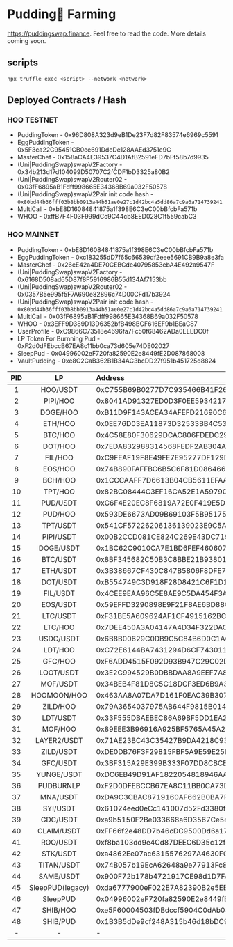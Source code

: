# Pudding🍮 Farming

https://puddingswap.finance. Feel free to read the code. More details coming soon.

## scripts

```
npx truffle exec <script> --network <network>
```

## Deployed Contracts / Hash

### HOO TESTNET

- PuddingToken - 0x96D808A323d9eB1De23F7d82F83574e6969c5591
- EggPuddingToken - 0x5F3ca22C95451CB0ce691DdcDe128AAEd3751e9C
- MasterChef - 0x158aCA4E39537C4D1AfB2591eFD7bFf58b7d9935
- (Uni|PuddingSwap)swapV2Factory - 0x34b213d17d104099D50707C2fCDF1bD3325a80B2
- (Uni|PuddingSwap)swapV2Router02 - 0x03fF6895aB1Fdff998665E34368B69a032F50578
- (Uni|PuddingSwap)swapV2Pair init code hash - `0x80bd44b36fff03b8bb0913a44b51ae0e27c1d42bc4a5dd86a7c9a6a714739241`
- MultiCall - 0xbE8D16084841875a1f398E6C3eC00bBfcbFa571b
- WHOO - 0xffB7F4F03F999dCc9C44cb8EED028C1f559cabC3

### HOO MAINNET

- PuddingToken - 0xbE8D16084841875a1f398E6C3eC00bBfcbFa571b
- EggPuddingToken - 0xc183255dD7f65c66539df2eee5691CB9B9a8e3fa
- MasterChef - 0x26eE42a4DE70CEBCde40795853ebA4E492a9547F
- (Uni|PuddingSwap)swapV2Factory - 0x6168D508ad65D87f8F5916986B55d134Af7153bb
- (Uni|PuddingSwap)swapV2Router02 - 0x0357B5e995f5F7A690e82896c74D00CFd17b3924
- (Uni|PuddingSwap)swapV2Pair init code hash - `0x80bd44b36fff03b8bb0913a44b51ae0e27c1d42bc4a5dd86a7c9a6a714739241`
- MultiCall - 0x03fF6895aB1Fdff998665E34368B69a032F50578
- WHOO - 0x3EFF9D389D13D6352bfB498BCF616EF9b1BEaC87
- UserProfile - 0xC9866C73518e4696fa7Fc50f68462ADa0EEEDC0f
- LP Token For Burnning Pud - 0xF2d0dFEbccB67EA8c11bb0ca73d605e74DE02027
- SleepPud - 0x04996002eF720fa82590E2e8449fE2D087868008
- VaultPudding - 0xe8C2CaB362B1B34AC3bcDD27f951b451725d8824

| PID |        LP        | Address                                    |
| :-: | :--------------: | :----------------------------------------- |
|  1  |     HOO/USDT     | 0xC755B69B0277D7C935466B41F266142D4A9D265B |
|  2  |     PIPI/HOO     | 0x8041AD91327ED0D3F0EE5934217A070D16EF7AA8 |
|  3  |     DOGE/HOO     | 0xB11D9F143ACEA34AFEFD21690C6C46F75EE7137E |
|  4  |     ETH/HOO      | 0x0EE76D03EA11873D32533BB4C53BE7FD58B51D8D |
|  5  |     BTC/HOO      | 0x4C58E80F30629DCAC806FDEDC29DA753DEDE5781 |
|  6  |     DOT/HOO      | 0x7EDA832988314568FEDF2AB304AE8151720A3240 |
|  7  |     FIL/HOO      | 0xC9FEAF19F8E49FE7E95277DF129D0F3285FED154 |
|  8  |     EOS/HOO      | 0x74B890FAFFBC6B5C6F81D086466E04AFC3D21846 |
|  9  |     BCH/HOO      | 0x1CCCAAFF7D6613B04CB5611EFAAA8413B5AF542F |
| 10  |     TPT/HOO      | 0x82BC08444C3EF16CA52E1A5979028F0CAD9F15CD |
| 11  |     PUD/USDT     | 0xC6F4E20EC8F6819A72E0F419E5D3EDF70FB0B620 |
| 12  |     PUD/HOO      | 0x593DE6673AD09B69103F5B95175CDDD05F6880B3 |
| 13  |     TPT/USDT     | 0x541CF57226206136139023E9C5A8F7E5C3C38D5F |
| 14  |    PIPI/USDT     | 0x00B2CCD081CE824C269E43DC7194B68A88F8DC1D |
| 15  |    DOGE/USDT     | 0x1BC62C9010CA7E1BD6FEF4606074E57E26C5103C |
| 16  |     BTC/USDT     | 0x8BF345682C50B3C8BBE21B9380101CCB55E74A3B |
| 17  |     ETH/USDT     | 0x3B38667CF430C847B5806F8DFE7DFDFE090FB131 |
| 18  |     DOT/USDT     | 0xB554749C3D918F28D8421C6F1D13DA18A4166582 |
| 19  |     FIL/USDT     | 0x4CEE9EAA96C5E8AE9C5DA454F3A4B927FF5C6A27 |
| 20  |     EOS/USDT     | 0x59EFFD3290898E9F21F8AE6BD88C03AA5A24EE3F |
| 21  |     LTC/USDT     | 0xF31BE5A609624AF1CF4915162BC3BA5B453D060B |
| 22  |     LTC/HOO      | 0x7DEE450A3A04147A4D34F322DACBBEC25CE77297 |
| 23  |    USDC/USDT     | 0x6B8B00629C0DB9C5C84B6D0C1AC4EFE686996339 |
| 24  |     LDT/HOO      | 0xC72E6144BA7431294D6CF743011B24E39BA21530 |
| 25  |     GFC/HOO      | 0xF6ADD4515F092D93B947C29C02DDA633007A474A |
| 26  |    LOOT/USDT     | 0x3E2C994529B0DBBDAA8A9EEF7A898FAB583D75A4 |
| 27  |     MOF/USDT     | 0x34BEB4F81D8C5C18DCF3ED6B9A3D5B1A18A1627E |
| 28  |   HOOMOON/HOO    | 0x463AA8A07DA7D161F0EAC39B307348A58C41789F |
| 29  |     ZILD/HOO     | 0x79A3654037975AB644F9815B0149E821F6713F47 |
| 30  |     LDT/USDT     | 0x33F555DBAEBEC86A69BF5DD1EA295BD3D6920938 |
| 31  |     MOF/HOO      | 0x89EEE3B96916A925BF5765A45A2BD36821E48450 |
| 32  |   LAYER2/USDT    | 0x71AE23BC43C35427B9DA4218C93D2C18C2F7CACF |
| 33  |    ZILD/USDT     | 0xDE0DB76F3F29815FBF5A9E59E25F69B38630A730 |
| 34  |     GFC/USDT     | 0x3BF315A29E399B333F07DD8CBCEEBF4FC5C16459 |
| 35  |    YUNGE/USDT    | 0xDC6EB49D91AF1822054818946AABBD6AEFF2A24B |
| 36  |    PUDBURNLP     | 0xF2D0DFEBCCB67EA8C11BB0CA73D605E74DE02027 |
| 37  |     MNA/USDT     | 0xDA9C3CBAC8719160AF662B0BA7F1ABBD9707D81B |
| 38  |     SYI/USDT     | 0x61024eed0eCc141007d52Fd3380f7faf851E8AcF |
| 39  |     GDC/USDT     | 0xa9b5150F2Be033668a6D3567Ce5e07D7fa98E19C |
| 40  |    CLAIM/USDT    | 0xFF66f2e48DD7b46cDC9500Dd6a17A4ABd0b7f143 |
| 41  |     ROO/USDT     | 0xf8ba103dd9e4Cd87DEEC6D35c12f231E5b23E9BB |
| 42  |     STK/USDT     | 0xa4862Ee07ac6315576297A4630F09650A5b428A8 |
| 43  |    TITAN/USDT    | 0x74B057b19EcA62648a9e77913Fc834e3C7294A2C |
| 44  |    SAME/USDT     | 0x900F72b178b4721917CE98d1D7FA1EcaE88d1bc8 |
| 45  | SleepPUD(legacy) | 0xda6777900eF022E7A82390B2e5EE9E665320328A |
| 46  |     SleepPUD     | 0x04996002eF720fa82590E2e8449fE2D087868008 |
| 47  |     SHIB/HOO     | 0xe5F60004503fDBdccf5904C0dAb0473eB5EB4394 |
| 48  |     SHIB/PUD     | 0x1B3B5dDe9cf248A315b46d18bDC95545b56526E6 |
|  -  |        -         | -                                          |
